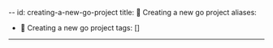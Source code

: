 --
id: creating-a-new-go-project
title: 📝 Creating a new go project
aliases:
  - 📝 Creating a new go project
tags: []
---
